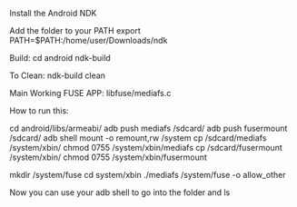 Install the Android NDK

Add the folder to your PATH
export PATH=$PATH:/home/user/Downloads/ndk

Build:
cd android
ndk-build

To Clean:
ndk-build clean

Main Working FUSE APP:
libfuse/mediafs.c

How to run this:
    
cd android/libs/armeabi/
adb push mediafs /sdcard/
adb push fusermount /sdcard/
adb shell
mount -o remount,rw /system
cp /sdcard/mediafs /system/xbin/
chmod 0755 /system/xbin/mediafs
cp /sdcard/fusermount /system/xbin/
chmod 0755 /system/xbin/fusermount

mkdir /system/fuse
cd system/xbin
./mediafs /system/fuse -o allow_other

Now you can use your adb shell to go into the folder and ls
